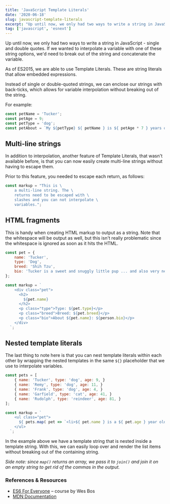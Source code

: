 ```yaml
---
title: 'JavaScript Template Literals'
date: '2020-06-18'
slug: javascript-template-literals
excerpt: "Up until now, we only had two ways to write a string in JavaScript - single and double quotes. If we wanted to interpolate a variable with one of these string options, we'd need to break out of the string and concatenate the variable."
tag: ['javascript', 'esnext']
---
```


Up until now, we only had two ways to write a string in JavaScript - single and double quotes. If we wanted to interpolate a variable with one of these string options, we'd need to break out of the string and concatenate the variable.

As of ES2015, we are able to use Template Literals. These are string literals that allow embedded expressions.

Instead of single or double-quoted strings, we can enclose our strings with back-ticks, which allows for variable interpolation without breaking out of the string.

For example:

```js
const petName = 'Tucker';
const petAge = 9;
const petType = 'dog';
const petAbout = `My ${petType} ${ petName } is ${ petAge * 7 } years old, in dog years.`;
```

## Multi-line strings

In addition to interpolation, another feature of Template Literals, that wasn't available before, is that you can now easily create multi-line strings without having to escape them.

Prior to this feature, you needed to escape each return, as follows:

```js
const markup = "This is \
    a multi-line string. The \
    returns need to be escaped with \
    slashes and you can not interpolate \
    variables.";
```

## HTML fragments

This is handy when creating HTML markup to output as a string. Note that the whitespace will be output as well, but this isn't really problematic since the whitespace is ignored as soon as it hits the HTML.

```js
const pet = {
    name: 'Tucker',
    type: 'Dog',
    breed: 'Shih Tzu',
    bio: 'Tucker is a sweet and snuggly little pup ... and also very needy.',
};

const markup = `
    <div class="pet">
      <h2>
        ${pet.name}
      </h2>
      <p class="type">Type: ${pet.type}</p>
      <p class="breed">Breed: ${pet.breed}</p>
      <p class="bio">About ${pet.name}: ${person.bio}</p>
    </div>
  `;
```

## Nested template literals

The last thing to note here is that you can nest template literals within each other by wrapping the nested templates in the same `${}` placeholder that we use to interpolate variables.

```js
const pets = [
    { name: 'Tucker', type: 'dog', age: 9, }
    { name: 'Remy', type: 'dog', age: 11, }
    { name: 'Frank', type: 'dog', age: 4, }
    { name: 'Garfield', type: 'cat', age: 41, }
    { name: 'Rudolph', type: 'reindeer', age: 81, }
];

const markup = `
    <ul class="pet">
      ${ pets.map( pet => `<li>${ pet.name } is a ${ pet.age } year old ${ pet.type }</li>` ).join( '' ) }
    </ul>
  `;
```

In the example above we have a template string that is nested inside a template string. With this, we can easily loop over and render the list items without breaking out of the containing string.

 _Side note: since `map()` returns an array, we pass it to `join()` and join it on an empty string to get rid of the commas in the output._

### References & Resources

- [ES6 For Everyone](https://es6.io/) – course by Wes Bos
- [MDN Documentation](https://developer.mozilla.org/en-US/docs/Web/JavaScript/Reference/Template_literals)
